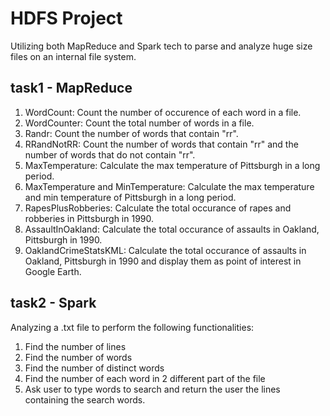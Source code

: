 # HDFS Project
Utilizing both MapReduce and Spark tech to parse and analyze huge size files on an internal file system.  
## task1 - MapReduce
1. WordCount: Count the number of occurence of each word in a file.  
2. WordCounter: Count the total number of words in a file.  
3. Randr: Count the number of words that contain "rr".  
4. RRandNotRR: Count the number of words that contain "rr" and the number of words that do not contain "rr".  
5. MaxTemperature: Calculate the max temperature of Pittsburgh in a long period.  
6. MaxTemperature and MinTemperature: Calculate the max temperature and min temperature of Pittsburgh in a long period.  
7. RapesPlusRobberies: Calculate the total occurance of rapes and robberies in Pittsburgh in 1990.  
8. AssaultInOakland: Calculate the total occurance of assaults in Oakland, Pittsburgh in 1990.  
9. OaklandCrimeStatsKML: Calculate the total occurance of assaults in Oakland, Pittsburgh in 1990 and display them as point of interest in Google Earth.
## task2 - Spark
Analyzing a .txt file to perform the following functionalities:  
1. Find the number of lines  
2. Find the number of words  
3. Find the number of distinct words  
4. Find the number of each word in 2 different part of the file  
5. Ask user to type words to search and return the user the lines containing the search words.
